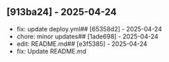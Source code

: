 ## [913ba24] - 2025-04-24
- fix: update deploy.yml## [65358d2] - 2025-04-24
- chore: minor updates## [1ade698] - 2025-04-24
- edit: README.md## [e3f5385] - 2025-04-24
- fix: Update README.md